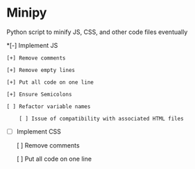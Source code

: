 Minipy
========



Python script to minify JS, CSS, and other code files eventually



*[-] Implement JS

	[+] Remove comments

	[+] Remove empty lines

	[+] Put all code on one line

	[+] Ensure Semicolons

	[ ] Refactor variable names

		[ ] Issue of compatibility with associated HTML files



*[ ] Implement CSS

	[ ] Remove comments

	[ ] Put all code on one line






